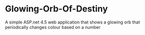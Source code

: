# Glowing-Orb-Of-Destiny
A simple ASP.net 4.5 web application that shows a glowing orb that periodically changes colour based on a number
